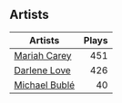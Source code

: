 ## Artists
Artists | Plays 
----- | -----: 
[Mariah Carey](/artists/mariah-carey-31885) | 451
[Darlene Love](/artists/darlene-love-118320) | 426
[Michael Bublé](/artists/michael-buble-58319) | 40

